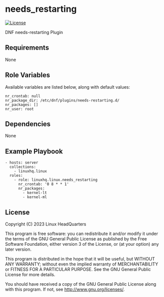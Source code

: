 # needs\_restarting

[![License](https://img.shields.io/badge/license-GPLv3-lightgreen)](https://www.gnu.org/licenses/gpl-3.0.en.html#license-text)

DNF needs-restarting Plugin

## Requirements

None

## Role Variables

Available variables are listed below, along with default values:

    nr_crontab: null
    nr_package_dir: /etc/dnf/plugins/needs-restarting.d/
    nr_packages: []
    nr_user: root

## Dependencies

None

## Example Playbook

    - hosts: server
      collections:
        - linuxhq.linux
      roles:
        - role: linuxhq.linux.needs_restarting
          nr_crontab: '0 8 * * 1'
          nr_packages:
            - kernel-lt
            - kernel-ml

## License

Copyright (C) 2023 Linux HeadQuarters

This program is free software: you can redistribute it and/or modify
it under the terms of the GNU General Public License as published by
the Free Software Foundation, either version 3 of the License, or
(at your option) any later version.

This program is distributed in the hope that it will be useful,
but WITHOUT ANY WARRANTY; without even the implied warranty of
MERCHANTABILITY or FITNESS FOR A PARTICULAR PURPOSE. See the
GNU General Public License for more details.

You should have received a copy of the GNU General Public License
along with this program. If not, see <http://www.gnu.org/licenses/>.
